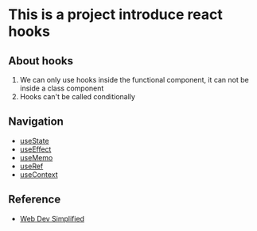 # This is a project introduce react hooks

## About hooks

1. We can only use hooks inside the functional component, it can not be inside a class component
1. Hooks can't be called conditionally

## Navigation

- [useState](./NOTES/useState/README.md)
- [useEffect](./NOTES/useEffect/README.md)
- [useMemo](./NOTES/useMemo/README.md)
- [useRef](./NOTES/useRef/README.md)
- [useContext](./NOTES/useContext/README.md)

## Reference

- [Web Dev Simplified](https://courses.webdevsimplified.com/)
